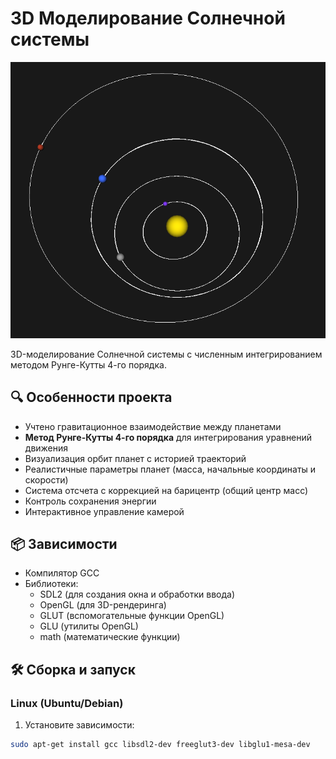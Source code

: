 # 3D Моделирование Солнечной системы

![Скриншот симуляции](solarsystem.png)

3D-моделирование Солнечной системы с численным интегрированием методом Рунге-Кутты 4-го порядка.

## 🔍 Особенности проекта

- Учтено гравитационное взаимодействие между планетами
- **Метод Рунге-Кутты 4-го порядка** для интегрирования уравнений движения
- Визуализация орбит планет с историей траекторий
- Реалистичные параметры планет (масса, начальные координаты и скорости)
- Система отсчета с коррекцией на барицентр (общий центр масс)
- Контроль сохранения энергии
- Интерактивное управление камерой

## 📦 Зависимости

- Компилятор GCC
- Библиотеки:
  - SDL2 (для создания окна и обработки ввода)
  - OpenGL (для 3D-рендеринга)
  - GLUT (вспомогательные функции OpenGL)
  - GLU (утилиты OpenGL)
  - math (математические функции)

## 🛠️ Сборка и запуск

### Linux (Ubuntu/Debian)

1. Установите зависимости:
```bash
sudo apt-get install gcc libsdl2-dev freeglut3-dev libglu1-mesa-dev
